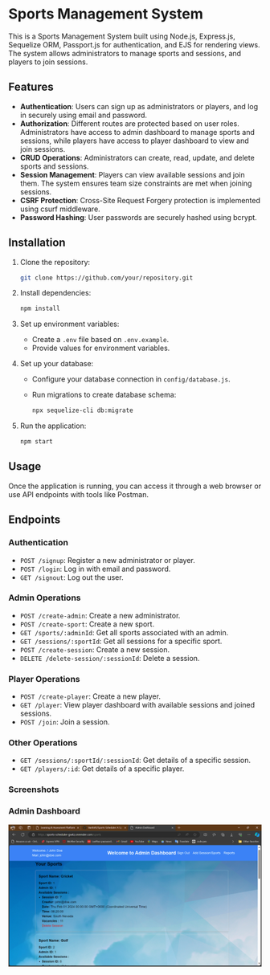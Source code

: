 # Sports Management System

This is a Sports Management System built using Node.js, Express.js, Sequelize ORM, Passport.js for authentication, and EJS for rendering views. The system allows administrators to manage sports and sessions, and players to join sessions.

## Features

- **Authentication**: Users can sign up as administrators or players, and log in securely using email and password.
- **Authorization**: Different routes are protected based on user roles. Administrators have access to admin dashboard to manage sports and sessions, while players have access to player dashboard to view and join sessions.
- **CRUD Operations**: Administrators can create, read, update, and delete sports and sessions.
- **Session Management**: Players can view available sessions and join them. The system ensures team size constraints are met when joining sessions.
- **CSRF Protection**: Cross-Site Request Forgery protection is implemented using csurf middleware.
- **Password Hashing**: User passwords are securely hashed using bcrypt.

## Installation

1. Clone the repository:

   ```bash
   git clone https://github.com/your/repository.git
   ```

2. Install dependencies:

   ```bash
   npm install
   ```

3. Set up environment variables:
   - Create a `.env` file based on `.env.example`.
   - Provide values for environment variables.

4. Set up your database:
   - Configure your database connection in `config/database.js`.
   - Run migrations to create database schema:

     ```bash
     npx sequelize-cli db:migrate
     ```

5. Run the application:

   ```bash
   npm start
   ```

## Usage

Once the application is running, you can access it through a web browser or use API endpoints with tools like Postman.

## Endpoints

### Authentication

- `POST /signup`: Register a new administrator or player.
- `POST /login`: Log in with email and password.
- `GET /signout`: Log out the user.

### Admin Operations

- `POST /create-admin`: Create a new administrator.
- `POST /create-sport`: Create a new sport.
- `GET /sports/:adminId`: Get all sports associated with an admin.
- `GET /sessions/:sportId`: Get all sessions for a specific sport.
- `POST /create-session`: Create a new session.
- `DELETE /delete-session/:sessionId`: Delete a session.

### Player Operations

- `POST /create-player`: Create a new player.
- `GET /player`: View player dashboard with available sessions and joined sessions.
- `POST /join`: Join a session.

### Other Operations

- `GET /sessions/:sportId/:sessionId`: Get details of a specific session.
- `GET /players/:id`: Get details of a specific player.


### Screenshots

### Admin Dashboard
![Admin Dashboard](screenshots/Admindashboard.png)

